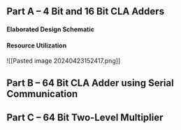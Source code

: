 ## Part A – 4 Bit and 16 Bit CLA Adders
#### Elaborated Design Schematic

#### Resource Utilization
![[Pasted image 20240423152417.png]]
#### 


## Part B – 64 Bit CLA Adder using Serial Communication


## Part C – 64 Bit Two-Level Multiplier
